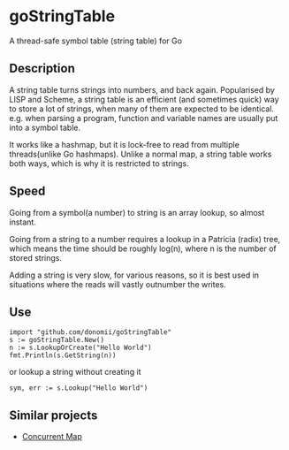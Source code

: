 # goStringTable
A thread-safe symbol table (string table) for Go

## Description

A string table turns strings into numbers, and back again.  Popularised by LISP and Scheme, a string table is an efficient (and sometimes quick) way to store a lot of strings, when many of them are expected to be identical.  e.g. when parsing a program, function and variable names are usually put into a symbol table.

It works like a hashmap, but it is lock-free to read from multiple threads(unlike Go hashmaps).  Unlike a normal map, a string table works both ways, which is why it is restricted to strings.

## Speed

Going from a symbol(a number) to string is an array lookup, so almost instant.

Going from a string to a number requires a lookup in a Patricia (radix) tree, which means the time should be roughly log(n), where n is the number of stored strings.

Adding a string is very slow, for various reasons, so it is best used in situations where the reads will vastly outnumber the writes.  

## Use

    import "github.com/donomii/goStringTable"
    s := goStringTable.New()
    n := s.LookupOrCreate("Hello World")
    fmt.Println(s.GetString(n))

or lookup a string without creating it

    sym, err := s.Lookup("Hello World")

## Similar projects

* [Concurrent Map](https://github.com/streamrail/concurrent-map)
